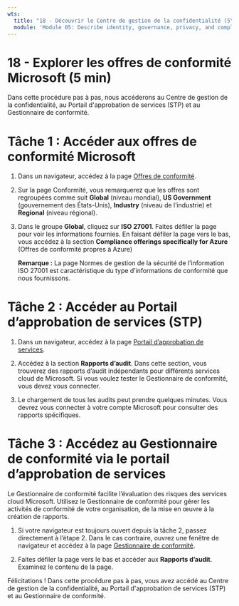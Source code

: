 ```yaml
---
wts:
  title: "18 - Découvrir le Centre de gestion de la confidentialité (5\_min)"
  module: 'Module 05: Describe identity, governance, privacy, and compliance features'
---
```

# <a name="18---explore-microsoft-compliance-offerings-5-min"></a>18 - Explorer les offres de conformité Microsoft (5 min)

Dans cette procédure pas à pas, nous accéderons au Centre de gestion de la confidentialité, au Portail d'approbation de services (STP) et au Gestionnaire de conformité. 

# <a name="task-1-access-microsoft-compliance-offerings"></a>Tâche 1 : Accéder aux offres de conformité Microsoft

1. Dans un navigateur, accédez à la page [Offres de conformité](https://docs.microsoft.com/en-us/compliance/regulatory/offering-home).

2. Sur la page Conformité, vous remarquerez que les offres sont regroupées comme suit **Global** (niveau mondial), **US Government** (gouvernement des États-Unis), **Industry** (niveau de l’industrie) et **Regional** (niveau régional).

3. Dans le groupe **Global**, cliquez sur **ISO 27001**. Faites défiler la page pour voir les informations fournies. En faisant défiler la page vers le bas, vous accédez à la section **Compliance offerings specifically for Azure** (Offres de conformité propres à Azure)

    **Remarque :** La page Normes de gestion de la sécurité de l’information ISO 27001 est caractéristique du type d’informations de conformité que nous fournissons.


# <a name="task-2-access-the-service-trust-portal-stp"></a>Tâche 2 : Accéder au Portail d’approbation de services (STP)

1. Dans un navigateur, accédez à la page [Portail d’approbation de services](https://servicetrust.microsoft.com/).

2. Accédez à la section **Rapports d’audit**. Dans cette section, vous trouverez des rapports d’audit indépendants pour différents services cloud de Microsoft. Si vous voulez tester le Gestionnaire de conformité, vous devez vous connecter.

3. Le chargement de tous les audits peut prendre quelques minutes. Vous devrez vous connecter à votre compte Microsoft pour consulter des rapports spécifiques.


# <a name="task-3-access-the-compliance-manager-via-the-service-trust-portal"></a>Tâche 3 : Accédez au Gestionnaire de conformité via le portail d’approbation de services

Le Gestionnaire de conformité facilite l’évaluation des risques des services cloud Microsoft. Utilisez le Gestionnaire de conformité pour gérer les activités de conformité de votre organisation, de la mise en œuvre à la création de rapports. 

1. Si votre navigateur est toujours ouvert depuis la tâche 2, passez directement à l’étape 2. Dans le cas contraire, ouvrez une fenêtre de navigateur et accédez à la page [Gestionnaire de conformité](https://servicetrust.microsoft.com/ComplianceManager). 

2. Faites défiler la page vers le bas et accéder aux **Rapports d’audit**. Examinez le contenu de la page.

Félicitations ! Dans cette procédure pas à pas, vous avez accédé au Centre de gestion de la confidentialité, au Portail d'approbation de services (STP) et au Gestionnaire de conformité.

